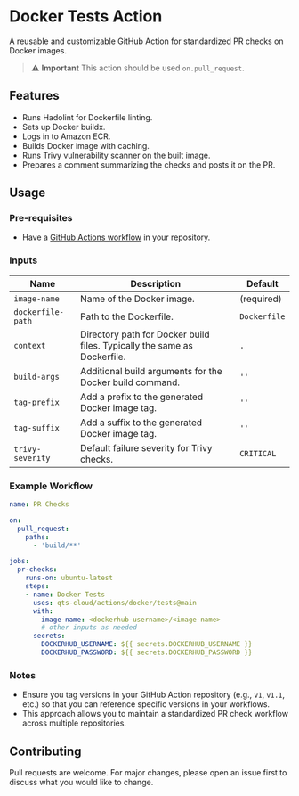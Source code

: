 # Docker Tests Action

A reusable and customizable GitHub Action for standardized PR checks on Docker images.

> :warning: **Important**
> This action should be used `on.pull_request`.

## Features

- Runs Hadolint for Dockerfile linting.
- Sets up Docker buildx.
- Logs in to Amazon ECR.
- Builds Docker image with caching.
- Runs Trivy vulnerability scanner on the built image.
- Prepares a comment summarizing the checks and posts it on the PR.

## Usage

### Pre-requisites

- Have a [GitHub Actions workflow](https://docs.github.com/en/actions/configuring-and-managing-workflows/configuring-a-workflow) in your repository.

### Inputs

| Name                | Description                                                                 | Default    |
|---------------------|-----------------------------------------------------------------------------|------------|
| `image-name`        | Name of the Docker image.                                                   | (required) |
| `dockerfile-path`   | Path to the Dockerfile.                                                     | `Dockerfile` |
| `context`           | Directory path for Docker build files. Typically the same as Dockerfile.    | `.`        |
| `build-args`        | Additional build arguments for the Docker build command.                    | `''`       |
| `tag-prefix`        | Add a prefix to the generated Docker image tag.                             | `''`       |
| `tag-suffix`        | Add a suffix to the generated Docker image tag.                             | `''`       |
| `trivy-severity`    | Default failure severity for Trivy checks.                                  | `CRITICAL` |

### Example Workflow

```yaml
name: PR Checks

on:
  pull_request:
    paths:
      - 'build/**'

jobs:
  pr-checks:
    runs-on: ubuntu-latest
    steps:
    - name: Docker Tests
      uses: qts-cloud/actions/docker/tests@main
      with:
        image-name: <dockerhub-username>/<image-name>
        # other inputs as needed
      secrets:
        DOCKERHUB_USERNAME: ${{ secrets.DOCKERHUB_USERNAME }}
        DOCKERHUB_PASSWORD: ${{ secrets.DOCKERHUB_PASSWORD }}
```

### Notes

- Ensure you tag versions in your GitHub Action repository (e.g., `v1`, `v1.1`, etc.) so that you can reference specific versions in your workflows.
- This approach allows you to maintain a standardized PR check workflow across multiple repositories.

## Contributing

Pull requests are welcome. For major changes, please open an issue first to discuss what you would like to change.
